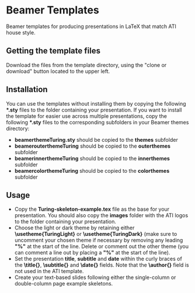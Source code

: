 # Beamer Templates
Beamer templates for producing presentations in LaTeX that match ATI house style.

## Getting the template files
Download the files from the template directory, using the "clone or download" button located to the upper left.

## Installation
You can use the templates without installing them by copying the following **\*.sty** files to the folder containing your presentation. If you want to install the template for easier use across multiple presentations, copy the following **\*.sty** files to the corresponding subfolders in your Beamer themes directory:
 - **beamerthemeTuring.sty** should be copied to the **themes** subfolder
 - **beamerouterthemeTuring** should be copied to the **outerthemes** subfolder
 - **beamerinnerthemeTuring** should be copied to the **innerthemes** subfolder
 - **beamercolorthemeTuring** should be copied to the **colorthemes** subfolder

## Usage
- Copy the **Turing-skeleton-example.tex** file as the base for your presentation. You should also copy the **images** folder with the ATI logos to the folder containing your presentation.
- Choose the light or dark theme by retaining either **\\usetheme{TuringLight}** or **\\usetheme{TuringDark}** (make sure to uncomment your chosen theme if necessary by removing any leading **"%"** at the start of the line. Delete or comment out the other theme (you can comment a line out by placing a **"%"** at the start of the line).
- Set the presentation **title**, **subtitle** and **date** within the curly braces of the **\\title{}**, **\\subtitle{}** and **\\date{}** fields. Note that the **\\author{}** field is not used in the ATI template.
- Create your text-based slides following either the single-column or double-column page example skeletons.

